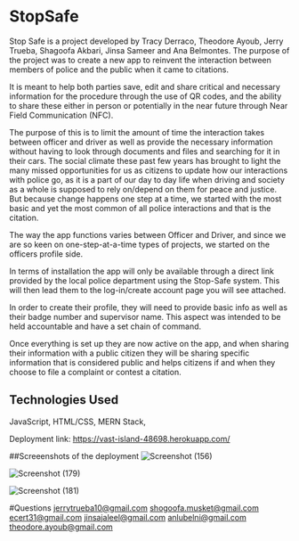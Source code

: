 # StopSafe

Stop Safe is a project developed by Tracy Derraco, Theodore Ayoub,
Jerry Trueba, Shagoofa Akbari, Jinsa Sameer and Ana Belmontes. The
purpose of the project was to create a new app to reinvent the
interaction between members of police and the public when it came to
citations.


It is meant to help both parties save, edit and share critical and
necessary information for the procedure through the use of QR codes,
and the ability to share these either in person or potentially in the
near future through Near Field Communication (NFC).


The purpose of this is to limit the amount of time the interaction
takes between officer and driver as well as provide the necessary
information without having to look through documents and files and
searching for it in their cars. The social climate these past few
years has brought to light the many missed opportunities for us as
citizens to update how our interactions with police go, as it is a
part of our day to day life when driving and society as a whole is
supposed to rely on/depend on them for peace and justice. But because
change happens one step at a time, we started with the most basic and
yet the most common of all police interactions and that is the
citation.


The way the app functions varies between Officer and Driver, and since
we are so keen on one-step-at-a-time types of projects, we started on
the officers profile side.


In terms of installation the app will only be available through a
direct link provided by the local police department using the
Stop-Safe system. This will then lead them to the log-in/create
account page you will see attached.

In order to create their profile, they will need to provide basic info
as well as their badge number and supervisor name. This aspect was
intended to be held accountable and have a set chain of command.

Once everything is set up they are now active on the app, and when
sharing their information with a public citizen they will be sharing
specific information that is considered public and helps citizens if
and when they choose to file a complaint or contest a citation.


## Technologies Used
JavaScript,
HTML/CSS,
MERN Stack,

Deployment link:  https://vast-island-48698.herokuapp.com/

##Screeenshots of the deployment
![Screenshot (156)](https://user-images.githubusercontent.com/101385521/189800022-daa2e3e4-935d-421c-aca6-1b3f88eea761.png)

![Screenshot (179)](https://user-images.githubusercontent.com/101385521/189800317-c31833b7-d2d3-4378-8d41-47ef3b7c64e8.png)

![Screenshot (181)](https://user-images.githubusercontent.com/101385521/189800895-d22be190-e6ff-41ab-8b3b-9e93e0a10923.png)

#Questions
jerrytrueba10@gmail.com
shogoofa.musket@gmail.com
ecert31@gmail.com
jinsajaleel@gmail.com
anlubelni@gmail.com
theodore.ayoub@gmail.com








